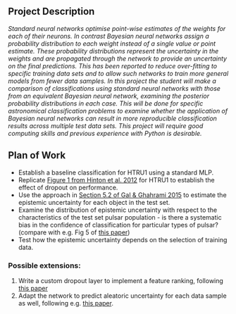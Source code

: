 
## Project Description

*Standard neural networks optimise point-wise estimates of the weights for each of their neurons. In contrast Bayesian neural networks assign a probability distribution to each weight instead of a single value or point estimate. These probability distributions represent the uncertainty in the weights and are propagated through the network to provide an uncertainty on the final predictions. This has been reported to reduce over-fitting to specific training data sets and to allow such networks to train more general models from fewer data samples. In this project the student will make a comparison of classifications using standard neural networks with those from an equivalent Bayesian neural network, examining the posterior probability distributions in each case. This will be done for specific astronomical classification problems to examine whether the application of Bayesian neural networks can result in more reproducible classification results across multiple test data sets.  This project will require good computing skills and previous experience with Python is desirable.*


## Plan of Work

- Establish a baseline classification for HTRU1 using a standard MLP.
- Replicate [Figure 1 from Hinton et al. 2012](https://arxiv.org/pdf/1207.0580.pdf) for HTRU1 to establish the effect of dropout on performance.
- Use the approach in [Section 5.2 of Gal & Ghahrami 2015](https://arxiv.org/pdf/1506.02142.pdf) to estimate the epistemic uncertainty for each object in the test set.
- Examine the distribution of epistemic uncertainty with respect to the characteristics of the test set pulsar population - is there a systematic bias in the confidence of classification for particular types of pulsar? (compare with e.g. Fig 5 of [this paper](http://arxiv.org/abs/1406.3627))
- Test how the epistemic uncertainty depends on the selection of training data. 

### Possible extensions:

 1. Write a custom dropout layer to implement a feature ranking, following [this paper](https://arxiv.org/pdf/1712.08645.pdf)
 2. Adapt the network to predict aleatoric uncertainty for each data sample as well, following e.g. [this paper]( https://arxiv.org/pdf/2005.07174.pdf).
